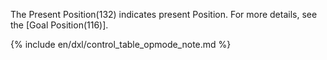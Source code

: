 The Present Position(132) indicates present Position. For more details, see the [Goal Position(116)].

{% include en/dxl/control_table_opmode_note.md %}
